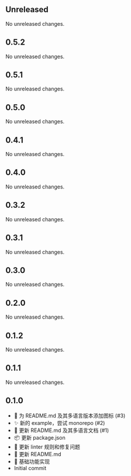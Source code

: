 ## Unreleased

No unreleased changes.

## 0.5.2

No unreleased changes.

## 0.5.1

No unreleased changes.

## 0.5.0

No unreleased changes.

## 0.4.1

No unreleased changes.

## 0.4.0

No unreleased changes.

## 0.3.2

No unreleased changes.

## 0.3.1

No unreleased changes.

## 0.3.0

No unreleased changes.

## 0.2.0

No unreleased changes.

## 0.1.2

No unreleased changes.

## 0.1.1

No unreleased changes.

## 0.1.0

- 🍱 为 README.md 及其多语言版本添加图标 (#3)
- ✨ 新的 example，尝试 monorepo (#2)
- 📝 更新 README.md 及其多语言文档 (#1)
- 📦️ 更新 package.json
- 🚨 更新 linter 规则和修复问题
- 📝 更新 README.md
- :tada: 基础功能实现
- Initial commit
